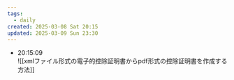 ```yaml
---
tags:
  - daily
created: 2025-03-08 Sat 20:15
updated: 2025-03-09 Sun 23:30
---
```


- 20:15:09  
	![[xmlファイル形式の電子的控除証明書からpdf形式の控除証明書を作成する方法]]
